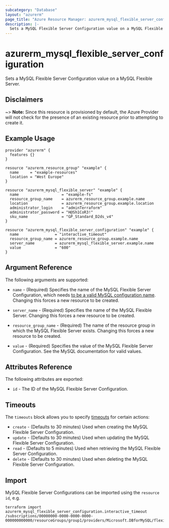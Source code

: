 ```yaml
---
subcategory: "Database"
layout: "azurerm"
page_title: "Azure Resource Manager: azurerm_mysql_flexible_server_configuration"
description: |-
  Sets a MySQL Flexible Server Configuration value on a MySQL Flexible Server.
---
```


# azurerm_mysql_flexible_server_configuration

Sets a MySQL Flexible Server Configuration value on a MySQL Flexible Server.

## Disclaimers

~> **Note:** Since this resource is provisioned by default, the Azure Provider will not check for the presence of an existing resource prior to attempting to create it.

## Example Usage

```hcl
provider "azurerm" {
  features {}
}

resource "azurerm_resource_group" "example" {
  name     = "example-resources"
  location = "West Europe"
}

resource "azurerm_mysql_flexible_server" "example" {
  name                   = "example-fs"
  resource_group_name    = azurerm_resource_group.example.name
  location               = azurerm_resource_group.example.location
  administrator_login    = "adminTerraform"
  administrator_password = "H@Sh1CoR3!"
  sku_name               = "GP_Standard_D2ds_v4"
}

resource "azurerm_mysql_flexible_server_configuration" "example" {
  name                = "interactive_timeout"
  resource_group_name = azurerm_resource_group.example.name
  server_name         = azurerm_mysql_flexible_server.example.name
  value               = "600"
}
```

## Argument Reference

The following arguments are supported:

* `name` - (Required) Specifies the name of the MySQL Flexible Server Configuration, which needs [to be a valid MySQL configuration name](https://dev.mysql.com/doc/refman/5.7/en/server-configuration.html). Changing this forces a new resource to be created.

* `server_name` - (Required) Specifies the name of the MySQL Flexible Server. Changing this forces a new resource to be created.

* `resource_group_name` - (Required) The name of the resource group in which the MySQL Flexible Server exists. Changing this forces a new resource to be created.

* `value` - (Required) Specifies the value of the MySQL Flexible Server Configuration. See the MySQL documentation for valid values.

## Attributes Reference

The following attributes are exported:

* `id` - The ID of the MySQL Flexible Server Configuration.

## Timeouts

The `timeouts` block allows you to specify [timeouts](https://www.terraform.io/language/resources/syntax#operation-timeouts) for certain actions:

* `create` - (Defaults to 30 minutes) Used when creating the MySQL Flexible Server Configuration.
* `update` - (Defaults to 30 minutes) Used when updating the MySQL Flexible Server Configuration.
* `read` - (Defaults to 5 minutes) Used when retrieving the MySQL Flexible Server Configuration.
* `delete` - (Defaults to 30 minutes) Used when deleting the MySQL Flexible Server Configuration.

## Import

MySQL Flexible Server Configurations can be imported using the `resource id`, e.g.

```shell
terraform import azurerm_mysql_flexible_server_configuration.interactive_timeout /subscriptions/00000000-0000-0000-0000-000000000000/resourceGroups/group1/providers/Microsoft.DBforMySQL/flexibleServers/flexibleServer1/configurations/interactive_timeout
```
